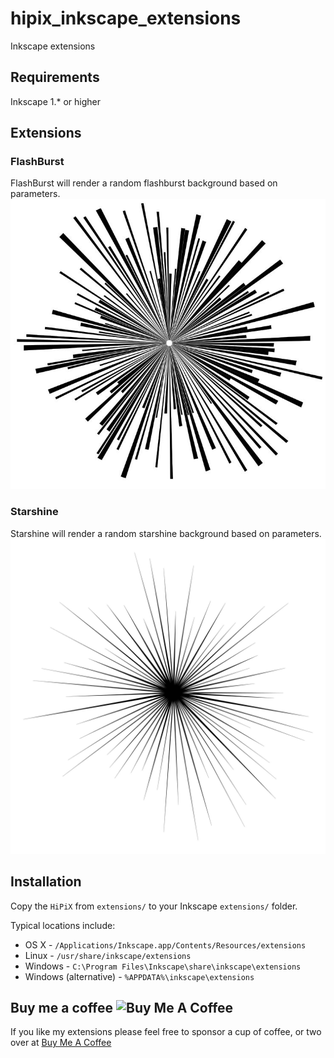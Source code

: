 # hipix_inkscape_extensions
Inkscape extensions
## Requirements
Inkscape 1.* or higher

## Extensions
### FlashBurst
FlashBurst will render a random flashburst background based on parameters.
![](https://github.com/curiousmaster/hipix_inkscape_extensions/blob/main/images/flashburst.jpg?raw=true&s=100)

### Starshine
Starshine will render a random starshine background based on parameters.
![](https://github.com/curiousmaster/hipix_inkscape_extensions/blob/main/images/starshine.jpg?raw=true&s=100)

## Installation

Copy the `HiPiX` from `extensions/` to your Inkscape `extensions/` folder.

Typical locations include:

* OS X - `/Applications/Inkscape.app/Contents/Resources/extensions`
* Linux - `/usr/share/inkscape/extensions`
* Windows - `C:\Program Files\Inkscape\share\inkscape\extensions`
* Windows (alternative) - `%APPDATA%\inkscape\extensions`

## Buy me a coffee <img src="https://cdn.buymeacoffee.com/buttons/default-orange.png" alt="Buy Me A Coffee" height="25">
If you like my extensions please feel free to sponsor a cup of coffee, or two over at
<a href="https://buymeacoffee.com/curiousmaster" target="_blank">Buy Me A Coffee<br></a>               
